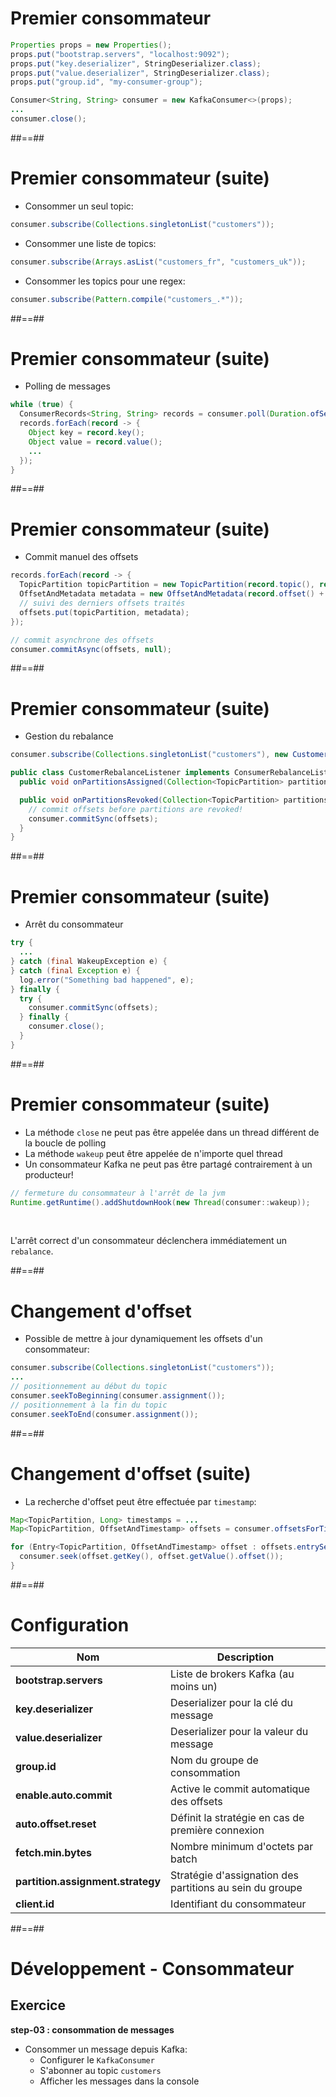 <!-- .slide: class="with-code" -->

# Premier consommateur

```java
Properties props = new Properties();
props.put("bootstrap.servers", "localhost:9092");
props.put("key.deserializer", StringDeserializer.class);
props.put("value.deserializer", StringDeserializer.class);
props.put("group.id", "my-consumer-group");

Consumer<String, String> consumer = new KafkaConsumer<>(props);
...
consumer.close();
```

<!-- .element: class="big-code" -->

##==##
<!-- .slide: class="with-code" -->

# Premier consommateur (suite)

* Consommer un seul topic:

```java
consumer.subscribe(Collections.singletonList("customers"));
```

<!-- .element: class="big-code" -->

* Consommer une liste de topics:

```java
consumer.subscribe(Arrays.asList("customers_fr", "customers_uk"));
```

<!-- .element: class="big-code" -->

* Consommer les topics pour une regex:

```java
consumer.subscribe(Pattern.compile("customers_.*"));
```

<!-- .element: class="big-code" -->

##==##
<!-- .slide: class="with-code" -->

# Premier consommateur (suite)

* Polling de messages

```java
while (true) {
  ConsumerRecords<String, String> records = consumer.poll(Duration.ofSeconds(10));
  records.forEach(record -> {
    Object key = record.key();
    Object value = record.value();
    ...
  });
}
```

<!-- .element: class="big-code" -->

##==##
<!-- .slide: class="with-code" -->

# Premier consommateur (suite)

* Commit manuel des offsets

```java
records.forEach(record -> {
  TopicPartition topicPartition = new TopicPartition(record.topic(), record.partition());
  OffsetAndMetadata metadata = new OffsetAndMetadata(record.offset() + 1, "");
  // suivi des derniers offsets traités
  offsets.put(topicPartition, metadata);
});

// commit asynchrone des offsets
consumer.commitAsync(offsets, null);
```

<!-- .element: class="big-code" -->

##==##
<!-- .slide: class="with-code" -->

# Premier consommateur (suite)

* Gestion du rebalance

```java
consumer.subscribe(Collections.singletonList("customers"), new CustomerRebalanceListener());

public class CustomerRebalanceListener implements ConsumerRebalanceListener {
  public void onPartitionsAssigned(Collection<TopicPartition> partitions) {}

  public void onPartitionsRevoked(Collection<TopicPartition> partitions) {
    // commit offsets before partitions are revoked!
    consumer.commitSync(offsets);
  }
}
```

<!-- .element: class="big-code" -->

##==##
<!-- .slide: class="with-code" -->

# Premier consommateur (suite)

* Arrêt du consommateur

```java
try {
  ...
} catch (final WakeupException e) {
} catch (final Exception e) {
  log.error("Something bad happened", e);
} finally {
  try {
    consumer.commitSync(offsets);
  } finally {
    consumer.close();
  }
}
```

<!-- .element: class="big-code" -->

##==##
<!-- .slide: class="with-code" -->

# Premier consommateur (suite)

* La méthode `close` ne peut pas être appelée dans un thread différent de la boucle de polling
* La méthode `wakeup` peut être appelée de n'importe quel thread
* Un consommateur Kafka ne peut pas être partagé contrairement à un producteur!

```java
// fermeture du consommateur à l'arrêt de la jvm
Runtime.getRuntime().addShutdownHook(new Thread(consumer::wakeup));
```

<!-- .element: class="big-code" -->

</br>

L'arrêt correct d'un consommateur déclenchera immédiatement un `rebalance`.

##==##
<!-- .slide: class="with-code" -->

# Changement d'offset

* Possible de mettre à jour dynamiquement les offsets d'un consommateur:

```java
consumer.subscribe(Collections.singletonList("customers"));
...
// positionnement au début du topic
consumer.seekToBeginning(consumer.assignment());
// positionnement à la fin du topic
consumer.seekToEnd(consumer.assignment());
```

<!-- .element: class="big-code" -->

##==##
<!-- .slide: class="with-code" -->

# Changement d'offset (suite)

* La recherche d'offset peut être effectuée par `timestamp`:

```java
Map<TopicPartition, Long> timestamps = ...
Map<TopicPartition, OffsetAndTimestamp> offsets = consumer.offsetsForTimes(timestamps);

for (Entry<TopicPartition, OffsetAndTimestamp> offset : offsets.entrySet()) {
  consumer.seek(offset.getKey(), offset.getValue().offset());
}
```

<!-- .element: class="big-code" -->

##==##
<!-- .slide: -->

# Configuration

| Nom | Description |
| --- | ----------- |
| **bootstrap.servers** | Liste de brokers Kafka (au moins un) |
| **key.deserializer** | Deserializer pour la clé du message |
| **value.deserializer** | Deserializer pour la valeur du message |
| **group.id** | Nom du groupe de consommation |
| **enable.auto.commit** | Active le commit automatique des offsets |
| **auto.offset.reset** | Définit la stratégie en cas de première connexion |
| **fetch.min.bytes** | Nombre minimum d'octets par batch |
| **partition.assignment.strategy** | Stratégie d'assignation des partitions au sein du groupe |
| **client.id** | Identifiant du consommateur |

##==##
<!-- .slide: class="exercice" -->

# Développement - Consommateur

## Exercice

**step-03 : consommation de messages**

* Consommer un message depuis Kafka:
  * Configurer le `KafkaConsumer`
  * S'abonner au topic `customers`
  * Afficher les messages dans la console
